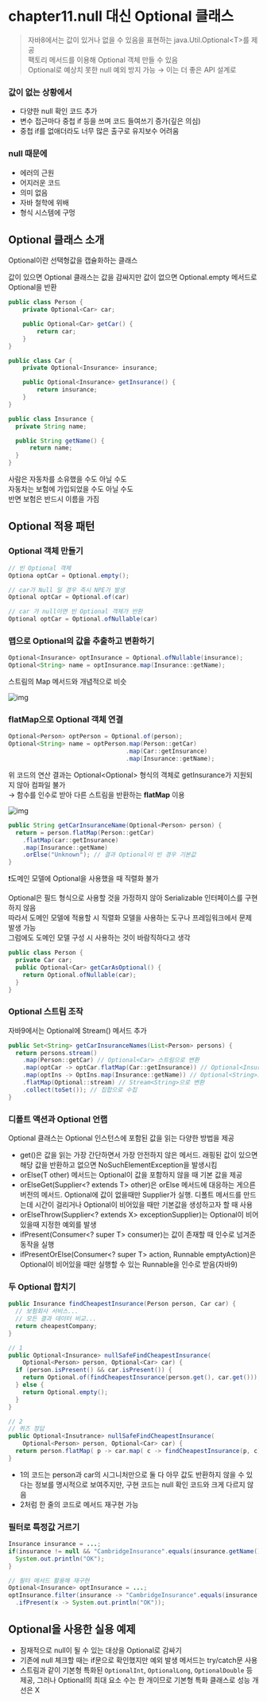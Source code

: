 # chapter11.null 대신 Optional 클래스

> 자바8에서는 값이 있거나 없을 수 있음을 표현하는 java.Util.Optional&lt;T&gt;를 제공    
> 팩토리 메서드를 이용해 Optional 객체 만들 수 있음    
> Optional로 예상치 못한 null 예외 방지 가능 → 이는 더 좋은 API 설계로


### 값이 없는 상황에서

- 다양한 null 확인 코드 추가
- 변수 접근마다 중첩 if 등을 쓰며 코드 들여쓰기 증가(깊은 의심)
- 중첩 if를 없애더라도 너무 많은 출구로 유지보수 어려움

### null 때문에

- 에러의 근원
- 어지러운 코드
- 의미 없음
- 자바 철학에 위배
- 형식 시스템에 구멍

## Optional 클래스 소개

Optional이란 선택형값을 캡슐화하는 클래스

값이 있으면 Optional 클래스는 값을 감싸지만 값이 없으면 Optional.empty 메서드로 Optional을 반환

```java
public class Person {
    private Optional<Car> car;

    public Optional<Car> getCar() {
        return car;
    }
}

public class Car {
    private Optional<Insurance> insurance;

    public Optional<Insurance> getInsurance() {
        return insurance;
    }
}

public class Insurance {
  private String name;

  public String getName() {
      return name;
  }
}
```

사람은 자동차를 소유했을 수도 아닐 수도    
자동차는 보험에 가입되었을 수도 아닐 수도    
반면 보험은 반드시 이름을 가짐

## Optional 적용 패턴

### Optional 객체 만들기

```java
// 빈 Optional 객체
Optiona optCar = Optional.empty();

// car가 Null 일 경우 즉시 NPE가 발생
Optional optCar = Optional.of(car)

// car 가 null이면 빈 Optional 객체가 반환
Optional optCar = Optional.ofNullable(car)
```

### 맵으로 Optional의 값을 추출하고 변환하기

```java
Optional<Insurance> optInsurance = Optional.ofNullable(insurance);
Optional<String> name = optInsurance.map(Insurance::getName);
```

스트림의 Map 메서드와 개념적으로 비슷

![img](../images/img11-1.png)

### flatMap으로 Optional 객체 연결

```java
Optional<Person> optPerson = Optional.of(person);
Optional<String> name = optPerson.map(Person::getCar)
                                 .map(Car::getInsurance)
                                 .map(Insurance::getName);
```

위 코드의 연산 결과는 Optional<Optional<Car>> 형식의 객체로 getInsurance가 지원되지 않아 컴파일 불가    
→ 함수를 인수로 받아 다른 스트림을 반환하는 **flatMap** 이용

![img](../images/img11-2.png)

```java
public String getCarInsuranceName(Optional<Person> person) {
  return = person.flatMap(Person::getCar)
    .flatMap(car::getInsurance)
    .map(Insurance::getName)
    .orElse("Unknown"); // 결과 Optional이 빈 경우 기본값
}
```

❗️도메인 모델에 Optional을 사용했을 때 직렬화 불가

Optional은 필드 형식으로 사용할 것을 가정하지 않아 Serializable 인터페이스를 구현하지 않음    
따라서 도메인 모델에 적용할 시 직렬화 모델을 사용하는 도구나 프레임워크에서 문제 발생 가능    
그럼에도 도메인 모델 구성 시 사용하는 것이 바람직하다고 생각

```java
public class Person {
  private Car car;
  public Optional<Car> getCarAsOptional() {
    return Optional.ofNullable(car);
  }
}
```

### Optional 스트림 조작

자바9에서는 Optional에 Stream() 메서드 추가

```java
public Set<String> getCarInsuranceNames(List<Person> persons) {
  return persons.stream()
    .map(Person::getCar) // Optional<Car> 스트림으로 변환
    .map(optCar -> optCar.flatMap(Car::getInsurance)) // Optional<Insurance>로 변환
    .map(optIns -> OptIns.map(Insurance::getName)) // Optional<String>로 매핑
    .flatMap(Optional::stream) // Stream<String>으로 변환
    .collect(toSet()); // 집합으로 수집
}
```

### 디폴트 액션과 Optional 언랩

Optional 클래스는 Optional 인스턴스에 포함된 값을 읽는 다양한 방법을 제공

- get()은 값을 읽는 가장 간단하면서 가장 안전하지 않은 메서드. 래핑된 값이 있으면 해당 값을 반환하고 없으면 NoSuchElementException을 발생시킴
- orElse(T other) 메서드는 Optional이 값을 포함하지 않을 때 기본 값을 제공
- orElseGet(Supplier<? extends T> other)은 orElse 메서드에 대응하는 게으른 버전의 메서드. Optional에 값이 없을때만 Supplier가 실행. 디폴트 메서드를 만드는데 시간이 걸리거나 Optional이 비어있을 때만 기본값을 생성하고자 할 때 사용
- orElseThrow(Supplier<? extends X> exceptionSupplier)는 Optional이 비어있을때 지정한 예외를 발생
- ifPresent(Consumer<? super T> consumer)는 값이 존재할 때 인수로 넘겨준 동작을 실행
- ifPresentOrElse(Consumer<? super T> action, Runnable emptyAction)은 Optional이 비어있을 때만 실행할 수 있는 Runnable을 인수로 받음(자바9)

### 두 Optional 합치기

```java
public Insurance findCheapestInsurance(Person person, Car car) {
  // 보험회사 서비스...
  // 모든 결과 데이터 비교...
  return cheapestCompany;
}

// 1
public Optional<Insurance> nullSafeFindCheapestInsurance(
    Optional<Person> person, Optional<Car> car) {
  if (person.isPresent() && car.isPresent()) {
    return Optional.of(findCheapestInsurance(person.get(), car.get()));
  } else {
    return Optional.empty();
  }
}

// 2
// 퀴즈 정답
public Optional<Insutrance> nullSafeFindCheapestInsurance(
    Optional<Person> person, Optional<Car> car) {
  return person.flatMap( p -> car.map( c -> findCheapestInsurance(p, c)));
}
```

- 1의 코드는 person과 car의 시그니처만으로 둘 다 아무 값도 반환하지 않을 수 있다는 정보를 명시적으로 보여주지만, 구현 코드는 null 확인 코드와 크게 다르지 않음
- 2처럼 한 줄의 코드로 메서드 재구현 가능

### 필터로 특정값 거르기

```java
Insurance insurance = ...;
if(insurance != null && "CambridgeInsurance".equals(insurance.getName())){
  System.out.println("OK");
}

// 필터 메서드 활용해 재구현
Optional<Insurance> optInsurance = ...;
optInsurance.filter(insurance -> "CambridgeInsurance".equals(insurance.getName()))
  .ifPresent(x -> System.out.println("OK"));
```

## Optional을 사용한 실용 예제

- 잠재적으로 null이 될 수 있는 대상을 Optional로 감싸기
- 기존에 null 체크할 때는 if문으로 확인했지만 예외 발생 메서드는 try/catch문 사용
- 스트림과 같이 기본형 특화된 `OptionalInt`, `OptionalLong`, `OptionalDouble` 등 제공, 그러나 Optional의 최대 요소 수는 한 개이므로 기본형 특화 클래스로 성능 개선은 X